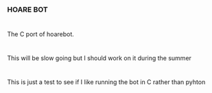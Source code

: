 ### HOARE BOT
#      
The C port of hoarebot.
#   
This will be slow going but I should work on it during the summer
#   
This is just a test to see if I like running the bot in C rather than pyhton
